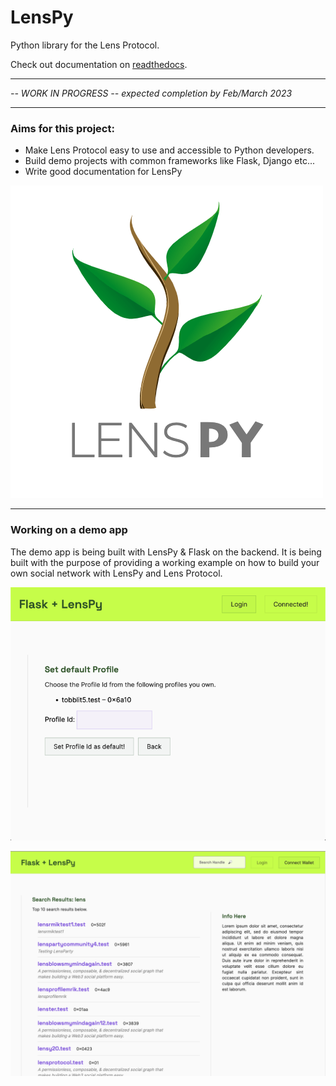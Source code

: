 # LensPy

Python library for the Lens Protocol.

Check out documentation on [readthedocs](https://lens-py.readthedocs.io/en/latest/#).

---

_-- WORK IN PROGRESS -- expected completion by Feb/March 2023_

---

### Aims for this project:

-   Make Lens Protocol easy to use and accessible to Python developers.
-   Build demo projects with common frameworks like Flask, Django etc...
-   Write good documentation for LensPy

![Lens Py logo](https://github.com/TobiasLoader/LensPy/blob/main/docs/source/_static/img/lenspylogo.png)

---

### Working on a demo app

The demo app is being built with LensPy & Flask on the backend. It is being built with the purpose of providing a working example on how to build your own social network with LensPy and Lens Protocol.

![LensPy & Flask dapp UI image 1](https://github.com/TobiasLoader/LensPy/blob/main/examples/flask-with-lenspy/static/assets/img/flask_lenspy_dapp_default_profile.png)

![LensPy & Flask dapp UI image 2](https://github.com/TobiasLoader/LensPy/blob/main/examples/flask-with-lenspy/static/assets/img/flask_lenspy_dapp_search_profile.png)